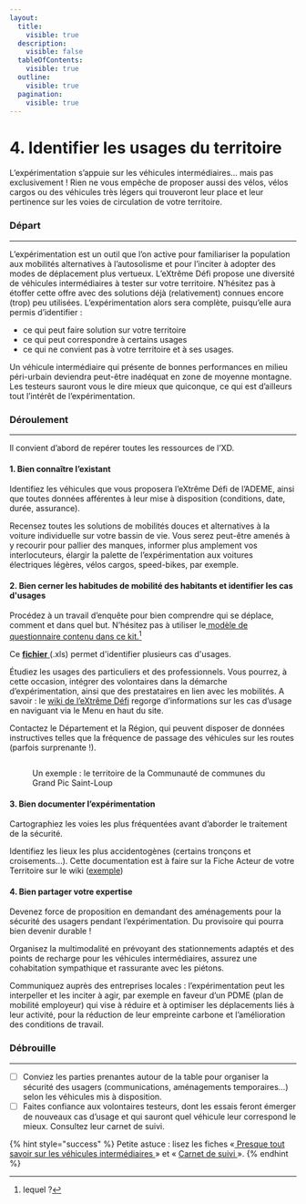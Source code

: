 ```yaml
---
layout:
  title:
    visible: true
  description:
    visible: false
  tableOfContents:
    visible: true
  outline:
    visible: true
  pagination:
    visible: true
---
```


# 4. Identifier les usages du territoire

L’expérimentation s’appuie sur les véhicules intermédiaires… mais pas exclusivement ! Rien ne vous empêche de proposer aussi des vélos, vélos cargos ou des véhicules très légers qui trouveront leur place et leur pertinence sur les voies de circulation de votre territoire.&#x20;

### Départ

***

L’expérimentation est un outil que l’on active pour familiariser la population aux mobilités alternatives à l’autosolisme et pour l’inciter à adopter des modes de déplacement plus vertueux. L’eXtrême Défi propose une diversité de véhicules intermédiaires à tester sur votre territoire. N’hésitez pas à étoffer cette offre avec des solutions déjà (relativement) connues encore (trop) peu utilisées. L’expérimentation alors sera complète, puisqu’elle aura permis d’identifier :&#x20;

* ce qui peut faire solution sur votre territoire
* ce qui peut correspondre à certains usages
* ce qui ne convient pas à votre territoire et à ses usages.

Un véhicule intermédiaire qui présente de bonnes performances en milieu péri-urbain deviendra peut-être inadéquat en zone de moyenne montagne. Les testeurs sauront vous le dire mieux que quiconque, ce qui est d’ailleurs tout l’intérêt de l’expérimentation.&#x20;

### Déroulement

***

Il convient d’abord de repérer toutes les ressources de l’XD.&#x20;

#### **1. Bien connaître l’existant**

Identifiez les véhicules que vous proposera l’eXtrême Défi de l’ADEME, ainsi que toutes données afférentes à leur mise à disposition (conditions, date, durée, assurance).

Recensez toutes les solutions de mobilités douces et alternatives à la voiture individuelle sur votre bassin de vie. Vous serez peut-être amenés à y recourir pour pallier des manques, informer plus amplement vos interlocuteurs, élargir la palette de l’expérimentation aux voitures électriques légères, vélos cargos, speed-bikes, par exemple.

#### **2. Bien cerner les habitudes de mobilité des habitants et identifier les cas d'usages**

Procédez à un travail d’enquête pour bien comprendre qui se déplace, comment et dans quel but. N’hésitez pas à utiliser le[ modèle de questionnaire contenu dans ce kit.](#user-content-fn-1)[^1]

Ce [**fichier** ](https://ademecloud-my.sharepoint.com/:x:/g/personal/gabriel\_plassat\_ademe\_fr/EfHl98c6UtlDkXeh85ZffCQBam8Qej8YNYlldDJQk2bq\_w?e=c2kEtC)(.xls) permet d'identifier plusieurs cas d'usages.

Étudiez les usages des particuliers et des professionnels. Vous pourrez, à cette occasion, intégrer des volontaires dans la démarche d’expérimentation, ainsi que des prestataires en lien avec les mobilités. A savoir : le [wiki de l’eXtrême Défi](https://wikixd.fabmob.io/wiki/XD:Accueil) regorge d’informations sur les cas d’usage en naviguant via le Menu en haut du site.

Contactez le Département et la Région, qui peuvent disposer de données instructives telles que la fréquence de passage des véhicules sur les routes (parfois surprenante !).

<figure><img src="https://lh7-us.googleusercontent.com/N5rb_S2UhUcFv8jBppOD50TCGqtebvUuXE7Cb5kRIcUkn41QKucZoCHNc4Fhd3SAhcMWqft8_VVfUPEjFW4S5SMfNtdqVik3J3-k0Oeq7s7nglY1F3EvNycnIW45-8lexRtNg27TFKQsu18MKPAxlhc" alt=""><figcaption><p>Un exemple : le territoire de la Communauté de communes du Grand Pic Saint-Loup </p></figcaption></figure>

#### 3. Bien documenter l’expérimentation

Cartographiez les voies les plus fréquentées avant d’aborder le traitement de la sécurité.

Identifiez les lieux les plus accidentogènes (certains tronçons et croisements…). Cette documentation est à faire sur la Fiche Acteur de votre Territoire sur le wiki ([exemple](https://wikixd.fabmob.io/wiki/PNR\_des\_Grands\_Causses))

#### 4. Bien partager votre expertise

Devenez force de proposition en demandant des aménagements pour la sécurité des usagers pendant l’expérimentation. Du provisoire qui pourra bien devenir durable !

Organisez la multimodalité en prévoyant des stationnements adaptés et des points de recharge pour les véhicules intermédiaires, assurez une cohabitation sympathique et rassurante avec les piétons.

Communiquez auprès des entreprises locales : l’expérimentation peut les interpeller et les inciter à agir, par exemple en faveur d’un PDME (plan de mobilité employeur) qui vise à réduire et à optimiser les déplacements liés à leur activité, pour la réduction de leur empreinte carbone et l’amélioration des conditions de travail.&#x20;

### Débrouille

***

* [ ] Conviez les parties prenantes autour de la table pour organiser la sécurité des usagers (communications, aménagements temporaires…) selon les véhicules mis à disposition.
* [ ] Faites confiance aux volontaires testeurs, dont les essais feront émerger de nouveaux cas d’usage et qui sauront quel véhicule leur correspond le mieux. Consultez leur carnet de suivi.

{% hint style="success" %}
Petite astuce : lisez les fiches «[ Presque tout savoir sur les véhicules intermédiaires ](../9.-communiquer/9.1-presque-tout-savoir-sur-les-vehicules-intermediaires.md)» et « [Carnet de suivi ](../12.-suivre-lexperimentation/modele-de-carnet-de-suivi.md)».
{% endhint %}



[^1]: lequel ?
